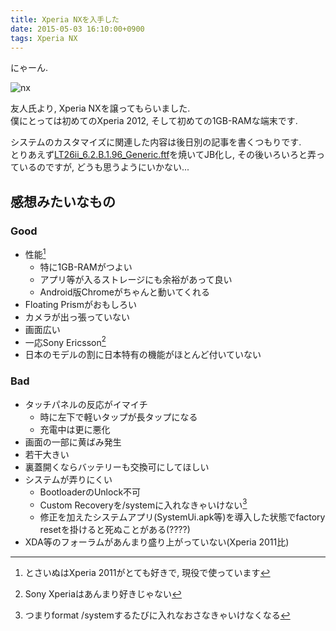 ```yaml
---
title: Xperia NXを入手した
date: 2015-05-03 16:10:00+0900
tags: Xperia NX
---
```


にゃーん.

![nx](https://lh3.googleusercontent.com/-vip6wdL84yo/VUW31gXn66I/AAAAAAAAEMs/vGyggxgfsgo/s640/IMG_2771.JPG)

友人氏より, Xperia NXを譲ってもらいました.  
僕にとっては初めてのXperia 2012, そして初めての1GB-RAMな端末です.

システムのカスタマイズに関連した内容は後日別の記事を書くつもりです.  
とりあえず[LT26ii\_6.2.B.1.96\_Generic.ftf](https://docs.google.com/file/d/0B-Eeawe_SEpJc0MwRkpxZlFEcnc/edit)を焼いてJB化し, その後いろいろと弄っているのですが, どうも思うようにいかない...

## 感想みたいなもの

### Good <i class="fa fa-thumbs-up"></i>

* 性能[^1]
  * 特に1GB-RAMがつよい
  * アプリ等が入るストレージにも余裕があって良い
  * Android版Chromeがちゃんと動いてくれる
* Floating Prismがおもしろい
* カメラが出っ張っていない
* 画面広い
* 一応Sony Ericsson[^2]
* 日本のモデルの割に日本特有の機能がほとんど付いていない

[^1]: とさいぬはXperia 2011がとても好きで, 現役で使っています
[^2]: Sony Xperiaはあんまり好きじゃない

### Bad <i class="fa fa-thumbs-down"></i>

* タッチパネルの反応がイマイチ
  * 時に左下で軽いタップが長タップになる
  * 充電中は更に悪化
* 画面の一部に黄ばみ発生
* 若干大きい
* 裏蓋開くならバッテリーも交換可にしてほしい
* システムが弄りにくい
  * BootloaderのUnlock不可
  * Custom Recoveryを/systemに入れなきゃいけない[^3]
  * 修正を加えたシステムアプリ(SystemUi.apk等)を導入した状態でfactory resetを掛けると死ぬことがある(????)
* XDA等のフォーラムがあんまり盛り上がっていない(Xperia 2011比)

[^3]: つまりformat /systemするたびに入れなおさなきゃいけなくなる
